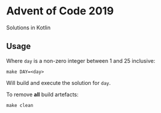 # Advent of Code 2019
Solutions in Kotlin

## Usage
Where `day` is a non-zero integer between 1 and 25 inclusive:
```
make DAY=<day>
```
Will build and execute the solution for `day`.

To remove **all** build artefacts:
```
make clean
```
